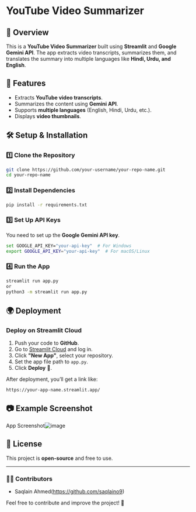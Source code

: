 # YouTube Video Summarizer

## 📌 Overview
This is a **YouTube Video Summarizer** built using **Streamlit** and **Google Gemini API**. The app extracts video transcripts, summarizes them, and translates the summary into multiple languages like **Hindi, Urdu, and English**.

## 🚀 Features
- Extracts **YouTube video transcripts**.
- Summarizes the content using **Gemini API**.
- Supports **multiple languages** (English, Hindi, Urdu, etc.).
- Displays **video thumbnails**.

## 🛠️ Setup & Installation
### **1️⃣ Clone the Repository**
```sh
git clone https://github.com/your-username/your-repo-name.git
cd your-repo-name
```

### **2️⃣ Install Dependencies**
```sh
pip install -r requirements.txt
```

### **3️⃣ Set Up API Keys**
You need to set up the **Google Gemini API key**.
```sh
set GOOGLE_API_KEY="your-api-key"  # For Windows
export GOOGLE_API_KEY="your-api-key"  # For macOS/Linux
```

### **4️⃣ Run the App**
```sh
streamlit run app.py
or
python3 -m streamlit run app.py
```

## 🌍 Deployment
### **Deploy on Streamlit Cloud**
1. Push your code to **GitHub**.
2. Go to [Streamlit Cloud](https://share.streamlit.io/) and log in.
3. Click **"New App"**, select your repository.
4. Set the app file path to `app.py`.
5. Click **Deploy** 🚀.

After deployment, you’ll get a link like:
```
https://your-app-name.streamlit.app/
```

## 📷 Example Screenshot
App Screenshot![image](https://github.com/user-attachments/assets/729d6ffb-f24e-4f91-b06d-e7d079bd84e8)


## 📜 License
This project is **open-source** and free to use.

---

### **👨‍💻 Contributors**
- Saqlain Ahmed(https://github.com/saqlaino9)

Feel free to contribute and improve the project! 🚀

